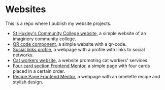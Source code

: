 # Websites
This is a repo where I publish my website projects.
* [St Huxley's Community College website](https://neoscripter.github.io/Websites/school-homepage/), a simple website of an imaginery community college.
* [QR code component](https://neoscripter.github.io/Websites/QR-code-component/), a simple website with a qr-code.
* [Social links profile](https://neoscripter.github.io/Websites/social-links-profile/), a webpage with a profile with links to social networks.
* [Cat workers website](https://neoscripter.github.io/Websites/hire-cat-worker/), a website promoting cat workers' services.
* [Four card section Frontend Mentor](https://neoscripter.github.io/Websites/four-card-section/), a simple page with  four cards placed in a certain order.
* [Recipe Page Frontend Mentor](https://neoscripter.github.io/Websites/recipe-page/), a webpage with an omelette recipe and stylish design.
